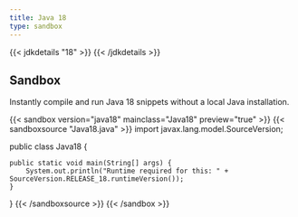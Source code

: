 ```yaml
---
title: Java 18
type: sandbox
---
```


{{< jdkdetails "18" >}}
{{< /jdkdetails >}}

## Sandbox

Instantly compile and run Java 18 snippets without a local Java installation.

{{< sandbox version="java18" mainclass="Java18" preview="true" >}}
{{< sandboxsource "Java18.java" >}}
import javax.lang.model.SourceVersion;

public class Java18 {

    public static void main(String[] args) {
        System.out.println("Runtime required for this: " + SourceVersion.RELEASE_18.runtimeVersion());
    }

}
{{< /sandboxsource >}}
{{< /sandbox >}}